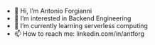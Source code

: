 - 👋 Hi, I’m Antonio Forgianni
- 👀 I’m interested in Backend Engineering
- 🌱 I’m currently learning serverless computing
- 📫 How to reach me: linkedin.com/in/antforg

<!---
ant4j/ant4j is a ✨ special ✨ repository because its `README.md` (this file) appears on your GitHub profile.
You can click the Preview link to take a look at your changes.
--->
